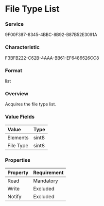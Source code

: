 # File Type List

### Service

9F00F387-8345-4BBC-8B92-B87B52E3091A

### Characteristic

F3BFB222-C62B-4AAA-BB61-EF6486626CC8

### Format

list

### Overview

Acquires the file type list.

### Value Fields

| Value | Type |
|:--|:--|
| Elements | sint8 |
| File Type | sint8 |

### Properties

| Property | Requirement |
|:--|:--|
| Read | Mandatory |
| Write | Excluded |
| Notify | Excluded |